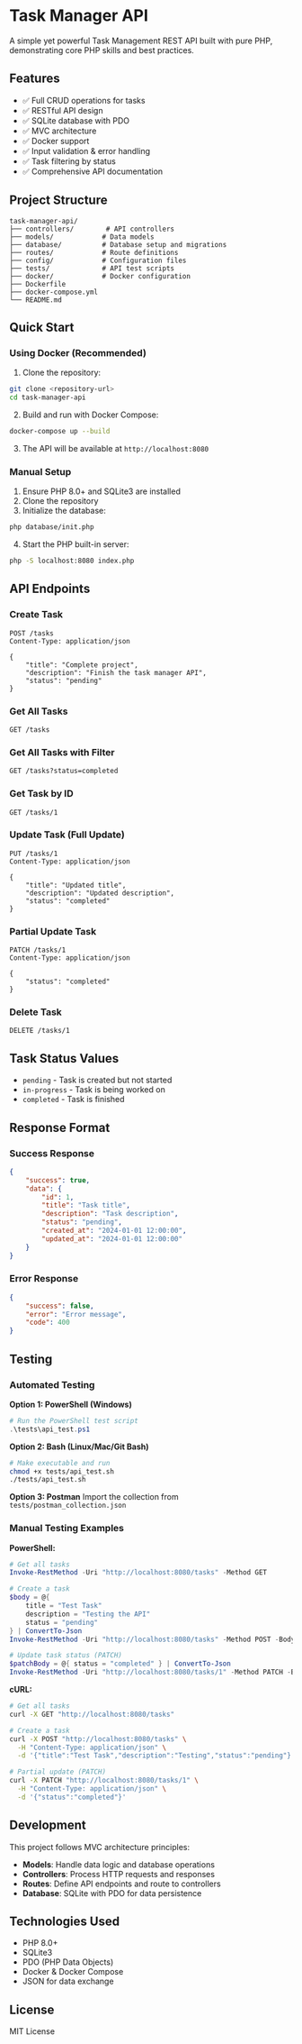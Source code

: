 # Task Manager API

A simple yet powerful Task Management REST API built with pure PHP, demonstrating core PHP skills and best practices.

## Features

- ✅ Full CRUD operations for tasks
- ✅ RESTful API design
- ✅ SQLite database with PDO
- ✅ MVC architecture
- ✅ Docker support
- ✅ Input validation & error handling
- ✅ Task filtering by status
- ✅ Comprehensive API documentation

## Project Structure

```
task-manager-api/
├── controllers/        # API controllers
├── models/            # Data models
├── database/          # Database setup and migrations
├── routes/            # Route definitions
├── config/            # Configuration files
├── tests/             # API test scripts
├── docker/            # Docker configuration
├── Dockerfile
├── docker-compose.yml
└── README.md
```

## Quick Start

### Using Docker (Recommended)

1. Clone the repository:
```bash
git clone <repository-url>
cd task-manager-api
```

2. Build and run with Docker Compose:
```bash
docker-compose up --build
```

3. The API will be available at `http://localhost:8080`

### Manual Setup

1. Ensure PHP 8.0+ and SQLite3 are installed
2. Clone the repository
3. Initialize the database:
```bash
php database/init.php
```
4. Start the PHP built-in server:
```bash
php -S localhost:8080 index.php
```

## API Endpoints

### Create Task
```http
POST /tasks
Content-Type: application/json

{
    "title": "Complete project",
    "description": "Finish the task manager API",
    "status": "pending"
}
```

### Get All Tasks
```http
GET /tasks
```

### Get All Tasks with Filter
```http
GET /tasks?status=completed
```

### Get Task by ID
```http
GET /tasks/1
```

### Update Task (Full Update)
```http
PUT /tasks/1
Content-Type: application/json

{
    "title": "Updated title",
    "description": "Updated description",
    "status": "completed"
}
```

### Partial Update Task
```http
PATCH /tasks/1
Content-Type: application/json

{
    "status": "completed"
}
```

### Delete Task
```http
DELETE /tasks/1
```

## Task Status Values

- `pending` - Task is created but not started
- `in-progress` - Task is being worked on
- `completed` - Task is finished

## Response Format

### Success Response
```json
{
    "success": true,
    "data": {
        "id": 1,
        "title": "Task title",
        "description": "Task description",
        "status": "pending",
        "created_at": "2024-01-01 12:00:00",
        "updated_at": "2024-01-01 12:00:00"
    }
}
```

### Error Response
```json
{
    "success": false,
    "error": "Error message",
    "code": 400
}
```

## Testing

### Automated Testing

**Option 1: PowerShell (Windows)**
```powershell
# Run the PowerShell test script
.\tests\api_test.ps1
```

**Option 2: Bash (Linux/Mac/Git Bash)**
```bash
# Make executable and run
chmod +x tests/api_test.sh
./tests/api_test.sh
```

**Option 3: Postman**
Import the collection from `tests/postman_collection.json`

### Manual Testing Examples

**PowerShell:**
```powershell
# Get all tasks
Invoke-RestMethod -Uri "http://localhost:8080/tasks" -Method GET

# Create a task
$body = @{
    title = "Test Task"
    description = "Testing the API"
    status = "pending"
} | ConvertTo-Json
Invoke-RestMethod -Uri "http://localhost:8080/tasks" -Method POST -Body $body -ContentType "application/json"

# Update task status (PATCH)
$patchBody = @{ status = "completed" } | ConvertTo-Json
Invoke-RestMethod -Uri "http://localhost:8080/tasks/1" -Method PATCH -Body $patchBody -ContentType "application/json"
```

**cURL:**
```bash
# Get all tasks
curl -X GET "http://localhost:8080/tasks"

# Create a task
curl -X POST "http://localhost:8080/tasks" \
  -H "Content-Type: application/json" \
  -d '{"title":"Test Task","description":"Testing","status":"pending"}'

# Partial update (PATCH)
curl -X PATCH "http://localhost:8080/tasks/1" \
  -H "Content-Type: application/json" \
  -d '{"status":"completed"}'
```

## Development

This project follows MVC architecture principles:

- **Models**: Handle data logic and database operations
- **Controllers**: Process HTTP requests and responses
- **Routes**: Define API endpoints and route to controllers
- **Database**: SQLite with PDO for data persistence

## Technologies Used

- PHP 8.0+
- SQLite3
- PDO (PHP Data Objects)
- Docker & Docker Compose
- JSON for data exchange

## License

MIT License
